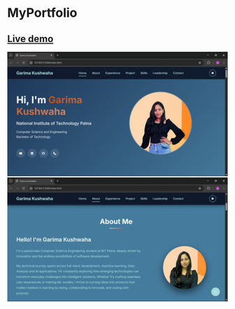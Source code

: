 # MyPortfolio
[Live demo](https://garimakushh.github.io/MyPortfolio/)
---
![image](https://github.com/Garimakushh/MyPortfolio/blob/f6320c3fa0cdef30405854086e0f59123f77c2fa/assets/Screenshot%20(24).png)
![image](https://github.com/Garimakushh/MyPortfolio/blob/f6320c3fa0cdef30405854086e0f59123f77c2fa/assets/Screenshot%20(25).png)
